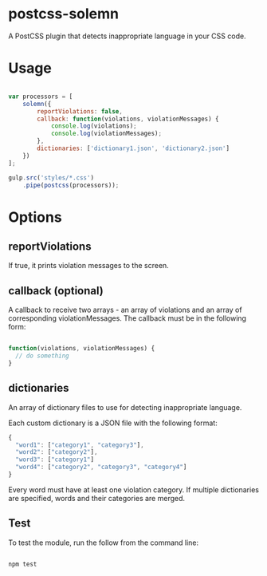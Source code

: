 # postcss-solemn
A PostCSS plugin that detects inappropriate language in your CSS code.

# Usage
```js

var processors = [
    solemn({
        reportViolations: false,
        callback: function(violations, violationMessages) {
            console.log(violations);
            console.log(violationMessages);
        },
        dictionaries: ['dictionary1.json', 'dictionary2.json']
    })
];

gulp.src('styles/*.css')
    .pipe(postcss(processors));

```

# Options

## reportViolations
If true, it prints violation messages to the screen.

## callback (optional)
A callback to receive two arrays - an array of violations and an array of corresponding violationMessages.
The callback must be in the following form:
```js

function(violations, violationMessages) {
  // do something
}

```

## dictionaries
An array of dictionary files to use for detecting inappropriate language.

Each custom dictionary is a JSON file with the following format:

```js
{
  "word1": ["category1", "category3"],
  "word2": ["category2"],
  "word3": ["category1"]
  "word4": ["category2", "category3", "category4"]
}
```

Every word must have at least one violation category.  If multiple dictionaries are specified, words and their categories are merged.

## Test
To test the module, run the follow from the command line:
```js

npm test

```
